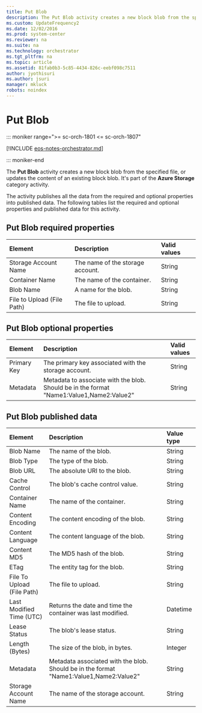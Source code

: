 ```yaml
---
title: Put Blob
description: The Put Blob activity creates a new block blob from the specified file, or updates the content of an existing block blob.
ms.custom: UpdateFrequency2
ms.date: 12/02/2016
ms.prod: system-center
ms.reviewer: na
ms.suite: na
ms.technology: orchestrator
ms.tgt_pltfrm: na
ms.topic: article
ms.assetid: 81fab0b3-5c85-4434-826c-eebf098c7511
author: jyothisuri
ms.author: jsuri
manager: mkluck
robots: noindex
---
```

# Put Blob

::: moniker range=">= sc-orch-1801 <= sc-orch-1807"

[!INCLUDE [eos-notes-orchestrator.md](../includes/eos-notes-orchestrator.md)]

::: moniker-end

The **Put Blob** activity creates a new block blob from the specified file, or updates the content of an existing block blob. It's part of the **Azure Storage** category activity.

The activity publishes all the data from the required and optional properties into published data. The following tables list the required and optional properties and published data for this activity.

## Put Blob required properties

| **Element**   | **Description**   | **Valid values** |
|:---|:---|:---|
| Storage Account Name   | The name of the storage account. | String   |
| Container Name   | The name of the container.   | String   |
| Blob Name   | A name for the blob.   | String   |
| File to Upload (File Path) | The file to upload.   | String   |

## Put Blob optional properties

| **Element** | **Description**   | **Valid values** |
|:---|:---|:---|
| Primary Key | The primary key associated with the storage account.   | String   |
| Metadata   | Metadata to associate with the blob. Should be in the format "Name1:Value1,Name2:Value2" | String   |

## Put Blob published data

| **Element**   | **Description**   | **Value type** |
|:---|:---|:---|
| Blob Name   | The name of the blob.   | String   |
| Blob Type   | The type of the blob.   | String   |
| Blob URL   | The absolute URI to the blob.   | String   |
| Cache Control   | The blob's cache control value.   | String   |
| Container Name   | The name of the container.   | String   |
| Content Encoding   | The content encoding of the blob.   | String   |
| Content Language   | The content language of the blob.   | String   |
| Content MD5   | The MD5 hash of the blob.   | String   |
| ETag   | The entity tag for the blob.   | String   |
| File To Upload (File Path) | The file to upload.   | String   |
| Last Modified Time (UTC)   | Returns the date and time the container was last modified.   | Datetime   |
| Lease Status   | The blob's lease status.   | String   |
| Length (Bytes)   | The size of the blob, in bytes.   | Integer   |
| Metadata   | Metadata associated with the blob. Should be in the format "Name1:Value1,Name2:Value2" | String   |
| Storage Account Name   | The name of the storage account.   | String   |
